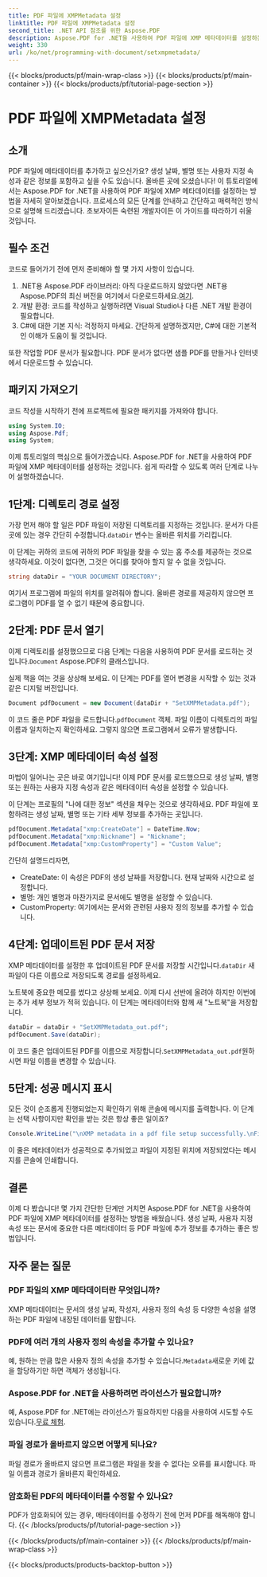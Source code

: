 ```yaml
---
title: PDF 파일에 XMPMetadata 설정
linktitle: PDF 파일에 XMPMetadata 설정
second_title: .NET API 참조를 위한 Aspose.PDF
description: Aspose.PDF for .NET을 사용하여 PDF 파일에 XMP 메타데이터를 설정하는 방법을 알아보세요. 이 단계별 가이드는 문서 설정부터 저장까지 전체 프로세스를 안내합니다.
weight: 330
url: /ko/net/programming-with-document/setxmpmetadata/
---
```


{{< blocks/products/pf/main-wrap-class >}}
{{< blocks/products/pf/main-container >}}
{{< blocks/products/pf/tutorial-page-section >}}

# PDF 파일에 XMPMetadata 설정

## 소개

PDF 파일에 메타데이터를 추가하고 싶으신가요? 생성 날짜, 별명 또는 사용자 지정 속성과 같은 정보를 포함하고 싶을 수도 있습니다. 올바른 곳에 오셨습니다! 이 튜토리얼에서는 Aspose.PDF for .NET을 사용하여 PDF 파일에 XMP 메타데이터를 설정하는 방법을 자세히 알아보겠습니다. 프로세스의 모든 단계를 안내하고 간단하고 매력적인 방식으로 설명해 드리겠습니다. 초보자이든 숙련된 개발자이든 이 가이드를 따라하기 쉬울 것입니다.

## 필수 조건

코드로 들어가기 전에 먼저 준비해야 할 몇 가지 사항이 있습니다.

1.  .NET용 Aspose.PDF 라이브러리: 아직 다운로드하지 않았다면 .NET용 Aspose.PDF의 최신 버전을 여기에서 다운로드하세요.[여기](https://releases.aspose.com/pdf/net/).
2. 개발 환경: 코드를 작성하고 실행하려면 Visual Studio나 다른 .NET 개발 환경이 필요합니다.
3. C#에 대한 기본 지식: 걱정하지 마세요. 간단하게 설명하겠지만, C#에 대한 기본적인 이해가 도움이 될 것입니다.

또한 작업할 PDF 문서가 필요합니다. PDF 문서가 없다면 샘플 PDF를 만들거나 인터넷에서 다운로드할 수 있습니다.

## 패키지 가져오기

코드 작성을 시작하기 전에 프로젝트에 필요한 패키지를 가져와야 합니다.

```csharp
using System.IO;
using Aspose.Pdf;
using System;
```

이제 튜토리얼의 핵심으로 들어가겠습니다. Aspose.PDF for .NET을 사용하여 PDF 파일에 XMP 메타데이터를 설정하는 것입니다. 쉽게 따라할 수 있도록 여러 단계로 나누어 설명하겠습니다.

## 1단계: 디렉토리 경로 설정

 가장 먼저 해야 할 일은 PDF 파일이 저장된 디렉토리를 지정하는 것입니다. 문서가 다른 곳에 있는 경우 간단히 수정합니다.`dataDir` 변수는 올바른 위치를 가리킵니다.

이 단계는 귀하의 코드에 귀하의 PDF 파일을 찾을 수 있는 홈 주소를 제공하는 것으로 생각하세요. 이것이 없다면, 그것은 어디를 찾아야 할지 알 수 없을 것입니다.

```csharp
string dataDir = "YOUR DOCUMENT DIRECTORY";
```

여기서 프로그램에 파일의 위치를 알려줘야 합니다. 올바른 경로를 제공하지 않으면 프로그램이 PDF를 열 수 없기 때문에 중요합니다.

## 2단계: PDF 문서 열기

 이제 디렉토리를 설정했으므로 다음 단계는 다음을 사용하여 PDF 문서를 로드하는 것입니다.`Document` Aspose.PDF의 클래스입니다.

실제 책을 여는 것을 상상해 보세요. 이 단계는 PDF를 열어 변경을 시작할 수 있는 것과 같은 디지털 버전입니다.

```csharp
Document pdfDocument = new Document(dataDir + "SetXMPMetadata.pdf");
```

 이 코드 줄은 PDF 파일을 로드합니다.`pdfDocument` 객체. 파일 이름이 디렉토리의 파일 이름과 일치하는지 확인하세요. 그렇지 않으면 프로그램에서 오류가 발생합니다.

## 3단계: XMP 메타데이터 속성 설정

마법이 일어나는 곳은 바로 여기입니다! 이제 PDF 문서를 로드했으므로 생성 날짜, 별명 또는 원하는 사용자 지정 속성과 같은 메타데이터 속성을 설정할 수 있습니다.

이 단계는 프로필의 "나에 대한 정보" 섹션을 채우는 것으로 생각하세요. PDF 파일에 포함하려는 생성 날짜, 별명 또는 기타 세부 정보를 추가하는 곳입니다.

```csharp
pdfDocument.Metadata["xmp:CreateDate"] = DateTime.Now;
pdfDocument.Metadata["xmp:Nickname"] = "Nickname";
pdfDocument.Metadata["xmp:CustomProperty"] = "Custom Value";
```

간단히 설명드리자면,
- CreateDate: 이 속성은 PDF의 생성 날짜를 저장합니다. 현재 날짜와 시간으로 설정합니다.
- 별명: 개인 별명과 마찬가지로 문서에도 별명을 설정할 수 있습니다.
- CustomProperty: 여기에서는 문서와 관련된 사용자 정의 정보를 추가할 수 있습니다.

## 4단계: 업데이트된 PDF 문서 저장

 XMP 메타데이터를 설정한 후 업데이트된 PDF 문서를 저장할 시간입니다.`dataDir` 새 파일이 다른 이름으로 저장되도록 경로를 설정하세요.

노트북에 중요한 메모를 썼다고 상상해 보세요. 이제 다시 선반에 올려야 하지만 이번에는 추가 세부 정보가 적혀 있습니다. 이 단계는 메타데이터와 함께 새 "노트북"을 저장합니다.

```csharp
dataDir = dataDir + "SetXMPMetadata_out.pdf";
pdfDocument.Save(dataDir);
```

 이 코드 줄은 업데이트된 PDF를 이름으로 저장합니다.`SetXMPMetadata_out.pdf`원하시면 파일 이름을 변경할 수 있습니다.

## 5단계: 성공 메시지 표시

모든 것이 순조롭게 진행되었는지 확인하기 위해 콘솔에 메시지를 출력합니다. 이 단계는 선택 사항이지만 확인을 받는 것은 항상 좋은 일이죠?

```csharp
Console.WriteLine("\nXMP metadata in a pdf file setup successfully.\nFile saved at " + dataDir);
```

이 줄은 메타데이터가 성공적으로 추가되었고 파일이 지정된 위치에 저장되었다는 메시지를 콘솔에 인쇄합니다.

## 결론

이제 다 봤습니다! 몇 가지 간단한 단계만 거치면 Aspose.PDF for .NET을 사용하여 PDF 파일에 XMP 메타데이터를 설정하는 방법을 배웠습니다. 생성 날짜, 사용자 지정 속성 또는 문서에 중요한 다른 메타데이터 등 PDF 파일에 추가 정보를 추가하는 좋은 방법입니다.


## 자주 묻는 질문

### PDF 파일의 XMP 메타데이터란 무엇입니까?  
XMP 메타데이터는 문서의 생성 날짜, 작성자, 사용자 정의 속성 등 다양한 속성을 설명하는 PDF 파일에 내장된 데이터를 말합니다.

### PDF에 여러 개의 사용자 정의 속성을 추가할 수 있나요?  
 예, 원하는 만큼 많은 사용자 정의 속성을 추가할 수 있습니다.`Metadata`새로운 키에 값을 할당하기만 하면 객체가 생성됩니다.

### Aspose.PDF for .NET을 사용하려면 라이선스가 필요합니까?  
 예, Aspose.PDF for .NET에는 라이선스가 필요하지만 다음을 사용하여 시도할 수도 있습니다.[무료 체험](https://releases.aspose.com/).

### 파일 경로가 올바르지 않으면 어떻게 되나요?  
파일 경로가 올바르지 않으면 프로그램은 파일을 찾을 수 없다는 오류를 표시합니다. 파일 이름과 경로가 올바른지 확인하세요.

### 암호화된 PDF의 메타데이터를 수정할 수 있나요?  
PDF가 암호화되어 있는 경우, 메타데이터를 수정하기 전에 먼저 PDF를 해독해야 합니다.
{{< /blocks/products/pf/tutorial-page-section >}}

{{< /blocks/products/pf/main-container >}}
{{< /blocks/products/pf/main-wrap-class >}}

{{< blocks/products/products-backtop-button >}}
